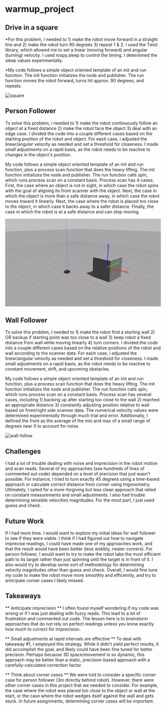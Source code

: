 # warmup_project

## Drive in a square 
*For this problem, I needed to 1) make the robot move forward in a straight line and 2) make the robot turn 90 degrees 3) repeat 1 & 2. I used the Twist library, which allowed me to set a linear (moving forward) and angular (turning) velocity. I used rospy.sleep to control the timing. I determined the sleep values experimentally. 

*My code follows a simple object oriented template of an init and run function. The init function initializes the node and publisher. The run function moves the robot forward, turns hit approx. 90 degrees, and repeats.

![square](./square.gif)

## Person Follower 

To solve this problem, i needed to 1) make the robot continuously follow an object at a fixed distance 2) make the robot face the object 3) deal with an edge case.  I divided the code into a couple different cases based on the starting position of the robot and object. For each case, i adjusted the linear/angular velocity as needed and set a threshold for closeness. I made small adjustments on a rapid basis, as the robot needs to be reactive to changes in the object's position. 

My code follows a simple object oriented template of an init and run function, plus a process scan function that does the heavy lifting. The init function initializes the node and publisher. The run function calls spin, which runs process scan on a constant basis. Process scan has 4 cases. First, the case where an object is not in sight, in which case the robot spins with the goal of aligning its front scanner with the object. Next, the case in which the object is more than a safe distance away, in which case the robot moves toward it linearly. Next, the case where the robot is placed too close to the object, in which case it backs away to a safer distance. Finally, the case in which the robot is at a safe distance and can stop moving. 


![person-follow](./person-follow.gif) 


## Wall Follower 

To solve this problem, I needed to 1) make the robot find a starting wall 2) OR backup if starting point was too close to a wall 3) keep robot a fixed distance from wall while moving linearly 4) turn corners. I divided the code into a couple different cases based on the relative positions of the robot and wall according to the scanner data. For each case, i adjusted the linear/angular velocity as needed and set a threshold for closeness. I made small adjustments on a rapid basis, as the robot needs to be reactive to constant movement, drift, and upcoming obstacles. 

My code follows a simple object oriented template of an init and run function, plus a process scan function that does the heavy lifting. The init function initializes the node and publisher. The run function calls spin, which runs process scan on a constant basis. Process scan has several cases, including 1) backing up after starting too close to the wall 2) reached an appropriate distance 3) constantly adjusting position relative to wall based on front/right side scanner data. The numerical velocity values were determined experimentally through much trial and error. Additionally, I defined the front as the average of the min and max of a small range of degrees near 0 to account for noise. 


![wall-follow](./wall-follow.gif) 


## Challenges 

I had a lot of trouble dealing with noise and imprecision in the robot motion and scan reads. Several of my approaches (see hundreds of lines of commented out code) depended on a level of precision that just wasn't possible. For instance, I tried to turn exactly 45 degrees using a time-based approach or calculate correct distance from corner using trigonometry. Ultimately, I opted for a more-forgiving but less clean approach that relied on constant measurements and small adjustments. I also had trouble determining sensible velocities magnitudes. For the most part, I just used guess and check. 

## Future Work 

If I had more time. I would want to explore my initial ideas for wall follower to see if they were viable. I think if I had figured out how to navigate imprecise readings, I could have made one of my approaches work, and that the result would have been better (less wobbly, neater corners). For person follower, I would want to try to make the robot take the most efficient path to its target rather than just spinning until the target is in front of it. I also would try to develop some sort of methodology for determining velocity magnitudes other than guess and check. Overall, I would fine tune my code to make the robot move more smoothly and efficiently, and try to anticipate corner cases I likely missed. 

## Takeaways 

** Anticipate imprecision ** I often found myself wondering if my code was wrong or if I was just dealing with fuzzy reads. This lead to a lot of frustration and commented out code. The lesson here is to brainstorm approaches that do not rely on perfect readings unless you know exactly how much to correct for imprecision.  

** Small adjustments at rapid intervals are effective ** To deal with takeaway #1, I employed this strategy. While it didn't yield perfect results, it did accomplish the goal, and likely could have been fine tuned for better precision. Perhaps because 3D space/movement is so dynamic, this approach may be better than a static, precision-based approach with a carefully-calculated correction factor. 

** Think about corner cases ** We were told to consider a specific corner case for person follower (3m directly behind robot). However, there were other corner cases in this project that we needed to consider. For example, the case where the robot was placed too close to the object or wall at the start, or the case where the robot wedges itself against the wall and gets stuck. In future assignments, determining corner cases will be important. 
